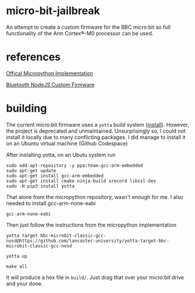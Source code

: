 # micro-bit-jailbreak
An attempt to create a custom firmware for the BBC micro:bit so full functionality of the Arm Cortex®-M0 processor can be used.

# references
[Offical Micropython Implementation](https://github.com/bbcmicrobit/micropython)

[Bluetooth NodeJS Custom Firmware](https://github.com/sandeepmistry/node-bbc-microbit-firmware/tree/master?tab=readme-ov-file)

# building
The current micro:bit firmware uses a `yotta` build system ([install](https://docs.yottabuild.org/#installing-on-linux)).
However, the project is deprecated and unmaintained. Unsurprisingly so, I could not install it locally due to many conflicting packages. I did manage to install it on an Ubuntu virtual machine (Github Codespace)

After installing yotta, on an Ubutu system run
```
sudo add-apt-repository -y ppa:team-gcc-arm-embedded
sudo apt-get update
sudo apt-get install gcc-arm-embedded
sudo apt-get install cmake ninja-build srecord libssl-dev
sudo -H pip3 install yotta
```

That alone from the micropython repository, wasn't enough for me. I also needed to install gcc-arm-none-eabi
```
gcc-arm-none-eabi
```

Then just follow the instructions from the micropython implementation
```
yotta target bbc-microbit-classic-gcc-nosd@https://github.com/lancaster-university/yotta-target-bbc-microbit-classic-gcc-nosd

yotta up

make all
```
It will produce a hex file in `build/`. Just drag that over your micro:bit drive and your done.